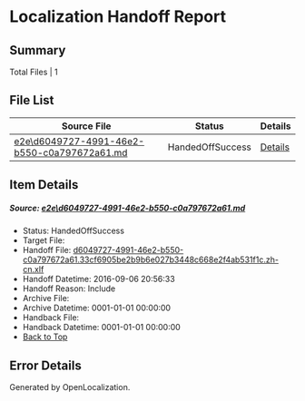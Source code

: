 # <a name='report-top'></a> Localization Handoff Report

## Summary
 Total Files | 1

## File List
 Source File | Status | Details 
 ----------- | ------ | ------- 
 [e2e\d6049727-4991-46e2-b550-c0a797672a61.md](https://github.com/OpenLocalizationTestOrg/ol-test0/blob/1b66f7a74b617826b56b88b099fc56be53ee2da8/e2e/d6049727-4991-46e2-b550-c0a797672a61.md) | HandedOffSuccess | [Details](#ab9429b60e4ac81700e42b76332406e69f32bde36)

## Item Details
##### <a name='ab9429b60e4ac81700e42b76332406e69f32bde36'></a> Source: [e2e\d6049727-4991-46e2-b550-c0a797672a61.md](https://github.com/OpenLocalizationTestOrg/ol-test0/blob/1b66f7a74b617826b56b88b099fc56be53ee2da8/e2e/d6049727-4991-46e2-b550-c0a797672a61.md)
* Status: HandedOffSuccess
* Target File: 
* Handoff File: [d6049727-4991-46e2-b550-c0a797672a61.33cf6905be2b9b6e027b3448c668e2f4ab531f1c.zh-cn.xlf](https://github.com/OpenLocalizationTestOrg/ol-test0-handoff/blob/9c2a75c92f5c2ff7e102dc799ec614facb0d1724/ol-handoff/OpenLocalizationTestOrg/ol-test0-zhcn/ci/ht/d6049727-4991-46e2-b550-c0a797672a61.33cf6905be2b9b6e027b3448c668e2f4ab531f1c.zh-cn.xlf)
* Handoff Datetime: 2016-09-06 20:56:33
* Handoff Reason: Include
* Archive File: 
* Archive Datetime: 0001-01-01 00:00:00
* Handback File: 
* Handback Datetime: 0001-01-01 00:00:00
* [Back to Top](#report-top)


## Error Details

Generated by OpenLocalization.
